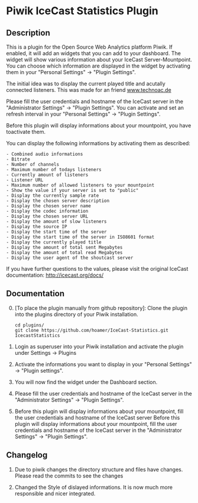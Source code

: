 # Piwik IceCast Statistics Plugin

## Description

This is a plugin for the Open Source Web Analytics platform Piwik. If enabled, it will add an widgets that you can add to your dashboard.
The widget will show various information about your IceCast Server-Mountpoint. You can choose which information are displayed in the widget by activating them in your "Personal Settings" -> "Plugin Settings".

The initial idea was to display the current played title and acutally connected listeners. This was made for an friend www.technoac.de

Please fill the user credentials and hostname of the IceCast server in the "Administrator Settings" -> "Plugin Settings".
You can activate and set an refresh interval in your "Personal Settings" -> "Plugin Settings".

Before this plugin will display informations about your mountpoint, you have toactivate them.

You can display the following informations by activating them as described:

	- Combined audio informations
	- Bitrate
	- Number of channels
	- Maximum number of todays listeners
	- Currently amount of listeners
	- Listener URL
	- Maximum number of allowed listeners to your mountpoint
	- Show the value if your server is set to "public"
	- Display the currently sample rate
	- Display the chosen server description
	- Display the chosen server name
	- Display the codec information
	- Display the chosen server URL
	- Display the amount of slow listeners
	- Display the source IP
	- Display the start time of the server
	- Display the start time of the server in ISO8601 format
	- Display the currently played title
	- Display the amount of total sent Megabytes
	- Display the amount of total read Megabytes
	- Display the user agent of the shoutcast server

If you have further questions to the values, please visit the original IceCast documentation: http://icecast.org/docs/


## Documentation

0. [To place the plugin manually from github repository]: 
	Clone the plugin into the plugins directory of your Piwik installation.

	```
	cd plugins/
	git clone https://github.com/hoamer/IceCast-Statistics.git IcecastStatistics
	```

1. Login as superuser into your Piwik installation and activate the plugin under Settings -> Plugins

2. Activate the informations you want to display in your "Personal Settings" -> "Plugin settings".

3. You will now find the widget under the Dashboard section.

4. Please fill the user credentials and hostname of the IceCast server in the "Administrator Settings" -> "Plugin Settings".

5. Before this plugin will display informations about your mountpoint, fill the user credentials and hostname of the IceCast server Before this plugin will display informations about your mountpoint, fill the user credentials and hostname of the IceCast server in the "Administrator Settings" -> "Plugin Settings".


## Changelog

1. Due to piwik changes the directory structure and files have changes. Please read the commits to see the changes

2. Changed the Style of dislayed informations. It is now much more responsible and nicer integrated.